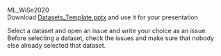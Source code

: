 ML_WiSe2020  
Download [Datasets_Template.pptx](Datasets_Template.pptx) and use it for your presentation  

Select a dataset and open an issue and write your choice as an issue.
Before selecting a dataset, check the issues and make sure that nobody else already selected that dataset.

